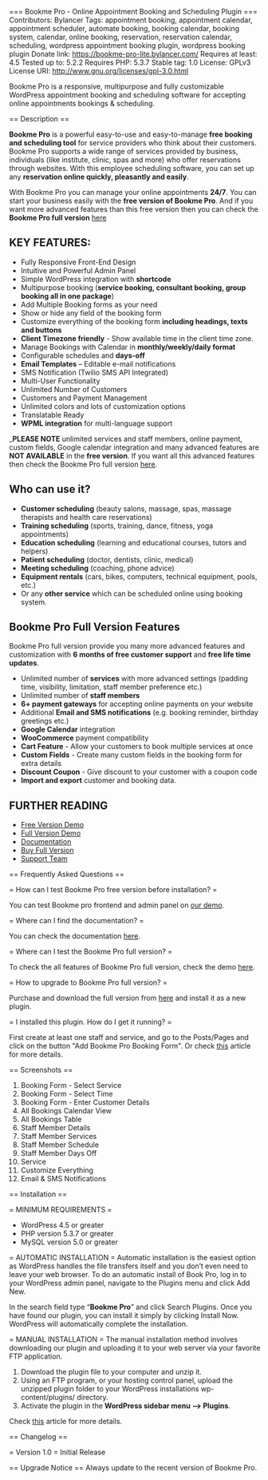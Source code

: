 === Bookme Pro - Online Appointment Booking and Scheduling Plugin ===
Contributors: Bylancer
Tags: appointment booking, appointment calendar, appointment scheduler, automate booking, booking calendar, booking system, calendar, online booking, reservation, reservation calendar, scheduling, wordpress appointment booking plugin, wordpress booking plugin
Donate link: https://bookme-pro-lite.bylancer.com/
Requires at least: 4.5
Tested up to: 5.2.2
Requires PHP: 5.3.7
Stable tag: 1.0
License: GPLv3
License URI: http://www.gnu.org/licenses/gpl-3.0.html

Bookme Pro is a responsive, multipurpose and fully customizable WordPress appointment booking and scheduling software for accepting online appointments bookings & scheduling.

== Description ==

**Bookme Pro** is a powerful easy-to-use and easy-to-manage **free booking and scheduling tool** for service providers who think about their customers. Bookme Pro supports a wide range of services provided by business, individuals (like institute, clinic, spas and more) who offer reservations through websites. With this employee scheduling software, you can set up any **reservation online quickly, pleasantly and easily**.

With Bookme Pro you can manage your online appointments **24/7**. You can start your business easily with the **free version of Bookme Pro**. And if you want more advanced features than this free version then you can check the **Bookme Pro full version** [here](https://codecanyon.net/item/bookme-pro-wordpress-appointment-booking-and-scheduling-software/23939246?ref=bylancer)

## KEY FEATURES:
* Fully Responsive Front-End Design
* Intuitive and Powerful Admin Panel
* Simple WordPress integration with **shortcode**
* Multipurpose booking (**service booking, consultant booking, group booking all in one package**)
* Add Multiple Booking forms as your need
* Show or hide any field of the booking form
* Customize everything of the booking form **including headings, texts and buttons**
* **Client Timezone friendly** - Show available time in the client time zone.
* Manage Bookings with Calendar in **monthly/weekly/daily format**
* Configurable schedules and **days-off**
* **Email Templates** – Editable e-mail notifications
* SMS Notification (Twilio SMS API Integrated)
* Multi-User Functionality
* Unlimited Number of Customers
* Customers and Payment Management
* Unlimited colors and lots of customization options
* Translatable Ready
* **WPML integration** for multi-language support

_**PLEASE NOTE** unlimited services and staff members, online payment, custom fields, Google calendar integration and many advanced features are **NOT AVAILABLE** in the **free version**. If you want all this advanced features then check the Bookme Pro full version [here](https://codecanyon.net/item/bookme-pro-wordpress-appointment-booking-and-scheduling-software/23939246?ref=bylancer).

## Who can use it?
* **Customer scheduling** (beauty salons, massage, spas, massage therapists and health care reservations)
* **Training scheduling** (sports, training, dance, fitness, yoga appointments)
* **Education scheduling** (learning and educational courses, tutors and helpers)
* **Patient scheduling** (doctor, dentists, clinic, medical)
* **Meeting scheduling** (coaching, phone advice)
* **Equipment rentals** (cars, bikes, computers, technical equipment, pools, etc.)
* Or any **other service** which can be scheduled online using booking system.

## Bookme Pro Full Version Features
Bookme Pro full version provide you many more advanced features and customization with **6 months of free customer support** and **free life time updates**.

* Unlimited number of **services** with more advanced settings (padding time, visibility, limitation, staff member preference etc.)
* Unlimited number of **staff members**
* **6+ payment gateways** for accepting online payments on your website
* Additional **Email and SMS notifications** (e.g. booking reminder, birthday greetings etc.)
* **Google Calendar** integration
* **WooCommerce** payment compatibility
* **Cart Feature** - Allow your customers to book multiple services at once
* **Custom Fields** - Create many custom fields in the booking form for extra details
* **Discount Coupon** - Give discount to your customer with a coupon code
* **Import and export** customer and booking data.

## FURTHER READING
* [Free Version Demo](https://bookme-pro-lite.bylancer.com)
* [Full Version Demo](https://bookme.bylancer.com)
* [Documentation](https://bookme.bylancer.com/documentation/)
* [Buy Full Version](https://codecanyon.net/item/bookme-pro-wordpress-appointment-booking-and-scheduling-software/23939246?ref=bylancer)
* [Support Team](https://m.me/bylancer.in)

== Frequently Asked Questions ==

= How can I test Bookme Pro free version before installation? =

You can test Bookme pro frontend and admin panel on [our demo](https://bookme-pro-lite.bylancer.com).

= Where can I find the documentation? =

You can check the documentation [here](https://bookme.bylancer.com/documentation/).

= Where can I test the Bookme Pro full version? =

To check the all features of Bookme Pro full version, check the demo [here](https://bookme.bylancer.com).

= How to upgrade to Bookme Pro full version? =

Purchase and download the full version from [here](https://codecanyon.net/item/bookme-pro-wordpress-appointment-booking-and-scheduling-software/23939246?ref=bylancer) and install it as a new plugin.

= I installed this plugin. How do I get it running? =

First create at least one staff and service, and go to the Posts/Pages and click on the button "Add Bookme Pro Booking Form". Or check [this](https://bookme.bylancer.com/publish-bookme-pro-form/) article for more details.

== Screenshots ==

1. Booking Form - Select Service
2. Booking Form - Select Time
3. Booking Form - Enter Customer Details
4. All Bookings Calendar View
5. All Bookings Table
6. Staff Member Details
7. Staff Member Services
8. Staff Member Schedule
9. Staff Member Days Off
10. Service
11. Customize Everything
12. Email & SMS Notifications

== Installation ==

= MINIMUM REQUIREMENTS =
  * WordPress 4.5 or greater
  * PHP version 5.3.7 or greater
  * MySQL version 5.0 or greater

= AUTOMATIC INSTALLATION =
Automatic installation is the easiest option as WordPress handles the file transfers itself and you don’t even need to leave your web browser. To do an automatic install of Book Pro, log in to your WordPress admin panel, navigate to the Plugins menu and click Add New.

In the search field type “**Bookme Pro**” and click Search Plugins. Once you have found our plugin, you can install it simply by clicking Install Now. WordPress will automatically complete the installation.

= MANUAL INSTALLATION =
The manual installation method involves downloading our plugin and uploading it to your web server via your favorite FTP application.

1. Download the plugin file to your computer and unzip it.
2. Using an FTP program, or your hosting control panel, upload the unzipped plugin folder to your WordPress installations wp-content/plugins/ directory.
3. Activate the plugin in the **WordPress sidebar menu –> Plugins**.

Check [this](https://bookme.bylancer.com/how-to-install-bookme-pro/) article for more details.

== Changelog ==

= Version 1.0 =
Initial Release

== Upgrade Notice ==
Always update to the recent version of Bookme Pro.
